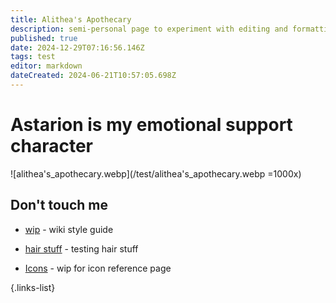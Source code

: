 ```yaml
---
title: Alithea's Apothecary
description: semi-personal page to experiment with editing and formatting without affecting the main content of the wiki
published: true
date: 2024-12-29T07:16:56.146Z
tags: test
editor: markdown
dateCreated: 2024-06-21T10:57:05.698Z
---
```


# Astarion is my emotional support character
![alithea's_apothecary.webp](/test/alithea's_apothecary.webp =1000x)

## Don't touch me

- [wip](/test/alitheas-apothecary/wip) - wiki style guide

- [hair stuff](/test/alitheas-apothecary/test) - testing hair stuff

- [Icons](/test/alitheas-apothecary/Icons) - wip for icon reference page

{.links-list}





